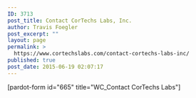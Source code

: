 ```yaml
---
ID: 3713
post_title: Contact CorTechs Labs, Inc.
author: Travis Foegler
post_excerpt: ""
layout: page
permalink: >
  https://www.cortechslabs.com/contact-cortechs-labs-inc/
published: true
post_date: 2015-06-19 02:07:17
---
```

[pardot-form id="665" title="WC_Contact CorTechs Labs"]